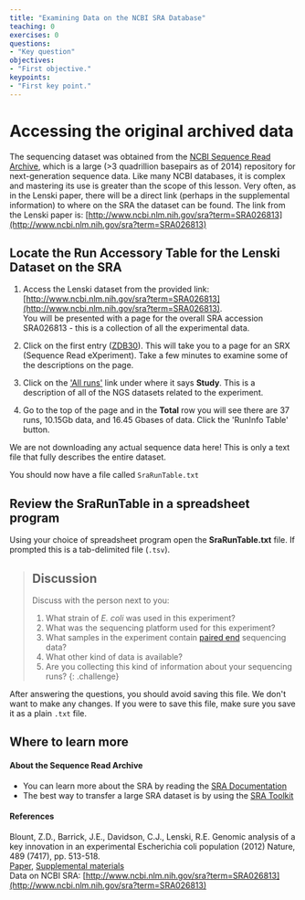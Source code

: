 ```yaml
---
title: "Examining Data on the NCBI SRA Database"
teaching: 0
exercises: 0
questions:
- "Key question"
objectives:
- "First objective."  
keypoints:
- "First key point."
---
```


# Accessing the original archived data
The sequencing dataset was obtained from the [NCBI Sequence Read Archive](http://www.ncbi.nlm.nih.gov/sra), which 
is a large (>3 quadrillion basepairs as of 2014) repository for next-generation sequence data. Like many NCBI 
databases, it is complex and mastering its use is greater than the scope of this lesson. Very often, as in the 
Lenski paper, there will be a direct link (perhaps in the supplemental information) to where on the SRA the 
dataset can be found. The link from the Lenski paper is:
[http://www.ncbi.nlm.nih.gov/sra?term=SRA026813](http://www.ncbi.nlm.nih.gov/sra?term=SRA026813)  

## Locate the Run Accessory Table for the Lenski Dataset on the SRA

1. Access the Lenski dataset from the provided link: 
[http://www.ncbi.nlm.nih.gov/sra?term=SRA026813](http://www.ncbi.nlm.nih.gov/sra?term=SRA026813).  
You will be presented with a page for the overall SRA accession SRA026813 - this is a collection of all the
experimental data.

2. Click on the first entry ([ZDB30](http://www.ncbi.nlm.nih.gov/sra/SRX040669%5Baccn%5D)). This will take you to
a page for an SRX (Sequence Read eXperiment). Take a few minutes to examine some of the descriptions on the page.

3. Click on the ['All runs'](http://www.ncbi.nlm.nih.gov/Traces/study/?acc=SRP004752) link under where it says
**Study**. This is a description of all of the NGS datasets related to the experiment.  

4. Go to the top of the page and in the **Total** row you will see there are 37 runs, 10.15Gb data, and 16.45
Gbases of data. Click the 'RunInfo Table' button.  

We are not downloading any actual sequence data here! This is only a text file that fully describes the entire
dataset.  

You should now have a file called `SraRunTable.txt`

## Review the SraRunTable in a spreadsheet program


Using your choice of spreadsheet program open the **SraRunTable.txt** file. If prompted this is a 
tab-delimited file (`.tsv`).

> ## Discussion  
> Discuss with the person next to you:
> 
> 1. What strain of *E. coli* was used in this experiment?
> 2. What was the sequencing platform used for this experiment?
> 3. What samples in the experiment contain
> [paired end](http://www.illumina.com/technology/next-generation-sequencing/paired-end-sequencing_assay.html)
> sequencing data?
> 4. What other kind of data is available?
> 5. Are you collecting this kind of information about your sequencing runs?
{: .challenge}

After answering the questions, you should avoid saving this file. We don't want to make any changes. 
If you were to save this file, make sure you save it as a plain `.txt` file.


## Where to learn more

#### About the Sequence Read Archive

* You can learn more about the SRA by reading the [SRA Documentation](http://www.ncbi.nlm.nih.gov/Traces/sra/)  
* The best way to transfer a large SRA dataset is by using the [SRA Toolkit](http://www.ncbi.nlm.nih.gov/Traces/sra/?view=toolkit_doc)  

#### References

Blount, Z.D., Barrick, J.E., Davidson, C.J., Lenski, R.E.
Genomic analysis of a key innovation in an experimental Escherichia coli population (2012) Nature, 489 (7417), pp. 513-518.  
[Paper](https://www.ncbi.nlm.nih.gov/pubmed/22992527), [Supplemental
materials](https://www.nature.com/nature/journal/v489/n7417/full/nature11514.html#supplementary-information)  
Data on NCBI SRA: [http://www.ncbi.nlm.nih.gov/sra?term=SRA026813](http://www.ncbi.nlm.nih.gov/sra?term=SRA026813)
